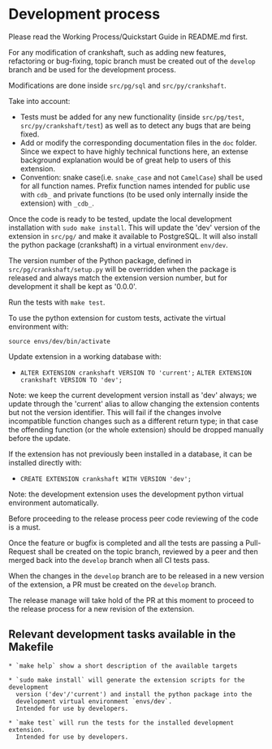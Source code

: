 # Development process

Please read the Working Process/Quickstart Guide in README.md first.

For any modification of crankshaft, such as adding new features,
refactoring or bug-fixing, topic branch must be created out of the `develop`
branch and be used for the development process.

Modifications are done inside `src/pg/sql` and `src/py/crankshaft`.

Take into account:

*  Tests must be added for any new functionality
   (inside `src/pg/test`, `src/py/crankshaft/test`) as well as to
   detect any bugs that are being fixed.
*  Add or modify the corresponding documentation files in the `doc` folder.
   Since we expect to have highly technical functions here, an extense
   background explanation would be of great help to users of this extension.
*  Convention: snake case(i.e. `snake_case` and not `CamelCase`)
   shall be used for all function names.
   Prefix function names intended for public use with `cdb_`
   and private functions (to be used only internally inside
   the extension)  with `_cdb_`.

Once the code is ready to be tested, update the local development installation
with `sudo make install`.
This will update the 'dev' version of the extension in `src/pg/` and
make it available to PostgreSQL.
It will also install the python package (crankshaft) in a virtual
environment `env/dev`.

The version number of the Python package, defined in
`src/pg/crankshaft/setup.py` will be overridden when
the package is released and always match the extension version number,
but for development it shall be kept as '0.0.0'.

Run the tests with `make test`.

To use the python extension for custom tests, activate the virtual
environment with:

```
source envs/dev/bin/activate
```

Update extension in a working database with:

* `ALTER EXTENSION crankshaft VERSION TO 'current';`
  `ALTER EXTENSION crankshaft VERSION TO 'dev';`

Note: we keep the current development version install as 'dev' always;
we update through the 'current' alias to allow changing the extension
contents but not the version identifier. This will fail if the
changes involve incompatible function changes such as a different
return type; in that case the offending function (or the whole extension)
should be dropped manually before the update.

If the extension has not previously been installed in a database,
it can be installed directly with:

* `CREATE EXTENSION crankshaft WITH VERSION 'dev';`

Note: the development extension uses the development python virtual
environment automatically.

Before proceeding to the release process peer code reviewing of the code is
a must.

Once the feature or bugfix is completed and all the tests are passing
a Pull-Request shall be created on the topic branch, reviewed by a peer
and then merged back into the `develop` branch when all CI tests pass.

When the changes in the `develop` branch are to be released in a new
version of the extension, a PR must be created on the `develop` branch.

The release manage will take hold of the PR at this moment to proceed
to the release process for a new revision of the extension.

## Relevant development tasks available in the Makefile

```
* `make help` show a short description of the available targets

* `sudo make install` will generate the extension scripts for the development
  version ('dev'/'current') and install the python package into the
  development virtual environment `envs/dev`.
  Intended for use by developers.

* `make test` will run the tests for the installed development extension.
  Intended for use by developers.
```
